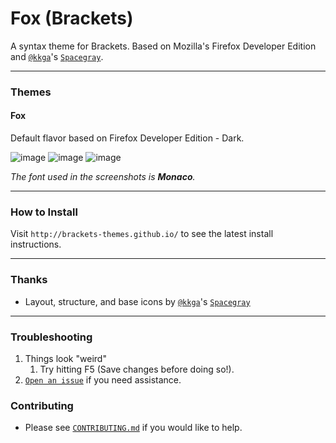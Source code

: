 # Fox (Brackets)

A syntax theme for Brackets. Based on Mozilla's Firefox Developer Edition and [`@kkga`](https://github.com/kkga)'s [`Spacegray`](https://github.com/kkga/spacegray).

***

### Themes

#### Fox

Default flavor based on Firefox Developer Edition - Dark.

![image](screenshots/fox.dark-html.jpg)
![image](screenshots/fox.dark-css.jpg)
![image](screenshots/fox.dark-js.jpg)

*The font used in the screenshots is __Monaco__.*

***

### How to Install

Visit `http://brackets-themes.github.io/` to see the latest install instructions.

***

### Thanks

- Layout, structure, and base icons by [`@kkga`](https://github.com/kkga/)'s [`Spacegray`](https://github.com/kkga/spacegray)

***

### Troubleshooting

1. Things look "weird"
    1. Try hitting F5 (Save changes before doing so!).
2. [`Open an issue`](https://github.com/karelvuong/fox-brackets/issues) if you need assistance.


### Contributing

* Please see [`CONTRIBUTING.md`](CONTRIBUTING.md) if you would like to help.
